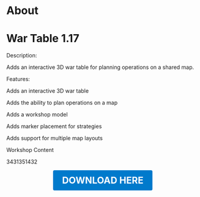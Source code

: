 # About

# War Table 1.17

Description:

Adds an interactive 3D war table for planning operations on a shared map.

Features:

Adds an interactive 3D war table

Adds the ability to plan operations on a map

Adds a workshop model

Adds marker placement for strategies

Adds support for multiple map layouts

Workshop Content

3431351432

<p align="center"><a href="https://github.com/LiliaFramework/Modules/raw/refs/heads/gh-pages/wartable.zip" style="display:inline-block;padding:12px 24px;font-size:1.5rem;font-weight:bold;text-decoration:none;color:#fff;background-color:#007acc;border-radius:4px;">DOWNLOAD HERE</a></p>